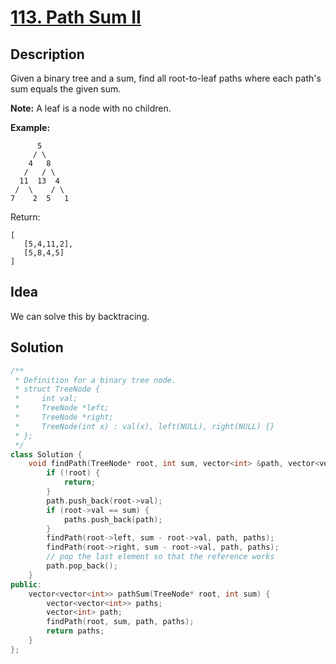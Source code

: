 # [113. Path Sum II](https://leetcode.com/problems/path-sum-ii/description/)

## Description

Given a binary tree and a sum, find all root-to-leaf paths where each path's sum equals the given sum.

**Note:** A leaf is a node with no children.

**Example:**

```
      5
     / \
    4   8
   /   / \
  11  13  4
 /  \    / \
7    2  5   1
```

Return:

```
[
   [5,4,11,2],
   [5,8,4,5]
]
```

## Idea

We can solve this by backtracing.

## Solution

```cpp
/**
 * Definition for a binary tree node.
 * struct TreeNode {
 *     int val;
 *     TreeNode *left;
 *     TreeNode *right;
 *     TreeNode(int x) : val(x), left(NULL), right(NULL) {}
 * };
 */
class Solution {
    void findPath(TreeNode* root, int sum, vector<int> &path, vector<vector<int>> &paths) {
        if (!root) {
            return;
        }
        path.push_back(root->val);
        if (root->val == sum) {
            paths.push_back(path);
        }
        findPath(root->left, sum - root->val, path, paths);
        findPath(root->right, sum - root->val, path, paths);
        // pop the last element so that the reference works
        path.pop_back();
    }
public:
    vector<vector<int>> pathSum(TreeNode* root, int sum) {
        vector<vector<int>> paths;
        vector<int> path;
        findPath(root, sum, path, paths);
        return paths;
    }
};
```